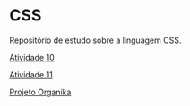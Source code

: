 # CSS
Repositório de estudo sobre a linguagem CSS.
<p><a href="https://stella-oliveira.github.io/CSS/Atividade%2010/index.html" target="_blank">Atividade 10</a></p>
<p><a href="https://stella-oliveira.github.io/CSS/Atividade%2011/index.html" target="_blank">Atividade 11</a></p>
<p><a href="https://stella-oliveira.github.io/CSS/Organika/index.html" target="_blank">Projeto Organika</a></p>
